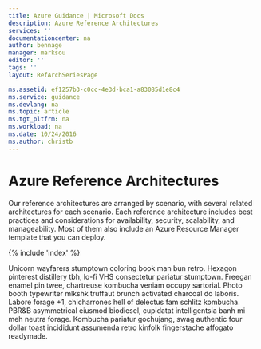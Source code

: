 ```yaml
---
title: Azure Guidance | Microsoft Docs
description: Azure Reference Architectures
services: ''
documentationcenter: na
author: bennage
manager: marksou
editor: ''
tags: ''
layout: RefArchSeriesPage

ms.assetid: ef1257b3-c0cc-4e3d-bca1-a83085d1e8c4
ms.service: guidance
ms.devlang: na
ms.topic: article
ms.tgt_pltfrm: na
ms.workload: na
ms.date: 10/24/2016
ms.author: christb
---
```

# Azure Reference Architectures

Our reference architectures are arranged by scenario, with several related architectures for each scenario.
Each reference architecture includes best practices and considerations for availability, security, scalability, and manageability. Most of them also include an Azure Resource Manager template that you can deploy.

{% include 'index' %}

Unicorn wayfarers stumptown coloring book man bun retro.  Hexagon pinterest distillery tbh, lo-fi VHS consectetur pariatur stumptown.  Freegan enamel pin twee, chartreuse kombucha veniam occupy sartorial.  Photo booth typewriter mlkshk truffaut brunch activated charcoal do laboris.  Labore forage +1, chicharrones hell of delectus fam schlitz kombucha.  PBR&amp;B asymmetrical eiusmod biodiesel, cupidatat  intelligentsia banh mi meh neutra forage.  Kombucha pariatur gochujang, swag authentic four dollar toast incididunt assumenda retro kinfolk fingerstache affogato readymade.